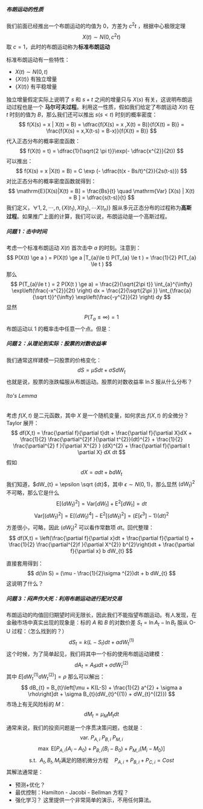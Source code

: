 


##### 布朗运动的性质
我们前面已经推出一个布朗运动的均值为 $0$，方差为 $c^{2}t$ ，根据中心极限定理
$$
X(t) \sim N(0,c^{2}t  )
$$
取 $c=1$，此时的布朗运动称为**标准布朗运动** 

标准布朗运动有一些特性：
- $X (t) \sim N(0,t)$
- $\{X(t)\}$ 有独立增量
- $\{X(t)\}$ 有平稳增量

独立增量假定实际上说明了 $s$ 和 $s+t$ 之间的增量只与 $X(s)$ 有关，这说明布朗运动过程也是一个 **马尔可夫过程**。利用这一性质，假如我们给定了布朗运动 $X(t)$ 在 $t$ 时刻的值为 $B$，那么我们还可以推出 $s(s<t)$ 时刻的概率密度：
$$
f(X(s) = x | X(t) = B) = \dfrac{f(X(s) = x ,X(t) = B)}{f(X(t) = B)} = \frac{f(X(s) = x,X(t-s) = B-x)}{f(X(t) = B)}
$$
代入正态分布的概率密度函数：
$$
f(X(t) = t) = \dfrac{1}{\sqrt{2 \pi t}}\exp(- \dfrac{x^{2}}{2t})
$$
可以推出：
$$
f(X(s) = x |X(t) = B) = C \exp (- \dfrac{t(x - Bs/t)^{2}}{2s(t-s)})
$$
对比正态分布的概率密度函数就得到：
$$
\mathrm{E}[X(s)|X(t) = B] = \frac{Bs}{t} \quad  \mathrm{Var} [X(s) | X(t) = B ]  = \dfrac{s(t-s)}{t}
$$
我们定义，$\forall 1,2,\cdots ,n,\{X(t_{1}),X(t_{2}),\cdots X(t_{n})\}$ 服从多元正态分布的过程称为**高斯过程**。如果推广上面的计算，我们可以说，布朗运动是一个高斯过程。


##### 问题 1：击中时间
考虑一个标准布朗运动 $X(t)$ 首次击中 $a$ 的时刻。注意到：
$$
P(X(t) \ge a ) = P(X(t) \ge a |T_{a}\le t) P(T_{a} \le t ) = \frac{1}{2} P(T_{a} \le t )
$$
那么
$$
P(T_{a}\le  t ) =  2 P(X(t ) \ge a) = \frac{2}{\sqrt{2\pi t}} \int_{a}^{\infty} \exp\left(\frac{-x^{2}}{2t} \right) dx = \frac{2}{\sqrt{2\pi }} \int_{\frac{a}{\sqrt t}}^{\infty} \exp\left(\frac{-y^{2}}{2} \right) dy 
$$
显然
$$
P(T_{a}\le \infty ) = 1
$$
布朗运动以 1 的概率击中任意一个点。但是：


##### 问题 2：从理论到实际：股票的对数收益率
我们通常这样建模一只股票的价格变化：
$$
dS = \mu S dt + \sigma  S  dW_{t}  
$$
也就是说，股票的涨跌幅服从布朗运动。股票的对数收益率 $\ln S$ 服从什么分布？

###### Ito's Lemma 
考虑 $f(X,t)$ 是二元函数，其中 $X$ 是一个随机变量，如何求出 $f(X,t)$ 的全微分？
Taylor 展开：
$$
df(X,t) = \frac{\partial f}{\partial t}dt + \frac{\partial f}{\partial X}dX + \frac{1}{2} \frac{\partial^{2}f }{\partial t^{2}}(dt)^{2}  + \frac{1}{2} \frac{\partial^{2} f }{\partial X^{2} } (dX)^{2} + \frac{\partial f}{\partial t \partial X} dX dt
$$
假如 
$$
dX = adt + bdW_{t}
$$
我们知道，$dW_{t} = \epsilon \sqrt {dt}$，其中 $\epsilon \sim N(0,1)$，那么显然 $(dW_{t})^{2}$ 不可略，那么它是什么
$$
\mathrm{E}[(dW_{t})^{2}] = \mathrm{Var}[d W_{t}] + \mathrm{E}^{2}[dW_{t}] = dt 
$$
$$
\mathrm{Var}[(dW_{t})^{2}] =  \mathrm{E}[(dW_{t})^{4}] - \mathrm{E}^{2}[(dW_{t})^{2}] = (E[\epsilon^{3}]-1) (dt)^{2}
$$
方差很小，可略，因此 $(dW_{t})^{2}$ 可以看作常数项 $dt$。回代整理：
$$
df(X,t) = \left(\frac{\partial f}{\partial x}dt + \frac{\partial f}{\partial t} + \frac{1}{2} \frac{\partial^{2}f }{\partial X^{2}} b^{2}\right)dt + \frac{\partial f}{\partial x} b dW_{t}
$$

直接套用得到：
$$
d(\ln S) = (\mu - \frac{1}{2}\sigma ^{2})dt + b dW_{t}
$$
这说明了什么？


##### 问题 3：闷声作大死：利用布朗运动进行配对交易
布朗运动的均值回归期望时间无限长，因此我们不能指望布朗运动。有人发现，在金融市场中真实出现的现象是：标的 $A$ 和 $B$ 的对数价差 $S_{t}= \ln A_{t} - \ln B_{t}$ 服从 O-U 过程：（怎么找到的？）
$$
dS_{t} = k (L - S_{t})dt + a dW_{t}^{(1)}
$$
这个时候，为了简单起见，我们将其中一个标的使用布朗运动建模：
$$
dA_{t} = A_{t}\mu dt + \sigma dW_{t}^{(2)}
$$
其中 $E[dW_{t}^{(1)} dW_{t}^{(2)}] = \rho$
那么可以解出：
$$
dB_{t} = B_{t}\left[\mu + K(L-S) + \frac{1}{2} a^{2} + \sigma a \rho\right]dt + \sigma  B_{t}(dW_{t}^{(1)} + dW_{t}^{(2)})
$$
市场上有无风险标的 $M$：
$$
dM_{t} = \mu_{M}M_{t}dt
$$

通常来说，我们的投资问题是一个序贯决策问题，也就是：
$$
\text{var.}\ P_{A,i} \ P_{B,i}\ P_{M,i}
$$
$$
\max \ \mathrm{E}[P_{A,i} (A_{i} - A_{0})  + P_{B,i} (B_{i} -B_{0})+ P_{M,i} (M_{i} - M_{0})]
$$
$$
\text{s.t.} \ \ A_{t},B_{t},M_{t}\text{满足的随机微分方程} \quad P_{A,i}+ P_{B,i} +P_{C,i} = Cost
$$
其解法通常是：
- 预测+优化？
- 最优控制：Hamilton - Jacobi - Bellman 方程？
- 强化学习？
这里提供一个非常简单的演示，不用任何算法。






